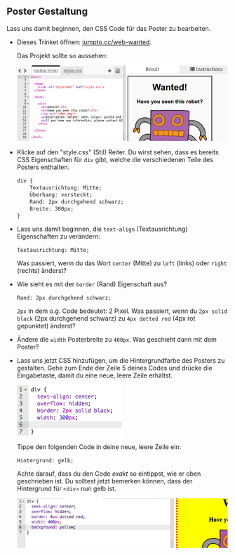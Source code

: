 ## Poster Gestaltung

Lass uns damit beginnen, den CSS Code für das Poster zu bearbeiten.

+ Dieses Trinket öffnen: <a href="http://jumpto.cc/web-wanted" target="_blank">jumpto.cc/web-wanted</a>. 

	Das Projekt sollte so aussehen:
	
	![screenshot](images/wanted-starter.png)

+ Klicke auf den "style.css" (Stil) Reiter. Du wirst sehen, dass es bereits CSS Eigenschaften für `div` gibt, welche die verschiedenen Teile des Posters enthalten.

	```
	div {
		Textausrichtung: Mitte;
	    Überhang: versteckt;
	    Rand: 2px durchgehend schwarz; 
	    Breite: 300px;
    }	
	```

+ Lass uns damit beginnen, die `text-align` (Textausrichtung) Eigenschaften zu verändern:

	```
	Textausrichtung: Mitte;
	```
	
	Was passiert, wenn du das Wort `center` (Mitte) zu `left` (links) oder `right` (rechts) änderst?

+ Wie sieht es mit der `border` (Rand) Eigenschaft aus?

	```
	Rand: 2px durchgehend schwarz;
	```

	`2px` in dem o.g. Code bedeutet: 2 Pixel. Was passiert, wenn du `2px solid black` (2px durchgehend schwarz) zu `4px dotted red` (4px rot gepunktet) änderst?

+ Ändere die `width` Posterbreite zu `400px`. Was geschieht dann mit dem Poster?

+ Lass uns jetzt CSS hinzufügen, um die Hintergrundfarbe des Posters zu gestalten. Gehe zum Ende der Zeile 5 deines Codes und drücke die Eingabetaste, damit du eine neue, leere Zeile erhältst.

	![screenshot](images/wanted-newline.png)

	Tippe den folgenden Code in deine neue, leere Zeile ein:

	```
	Hintergrund: gelb;
	```

	Achte darauf, dass du den Code _exakt_ so eintippst, wie er oben geschrieben ist. Du solltest jetzt bemerken können, dass der Hintergrund für `<div>` nun gelb ist.

	![screenshot](images/wanted-background.png)
